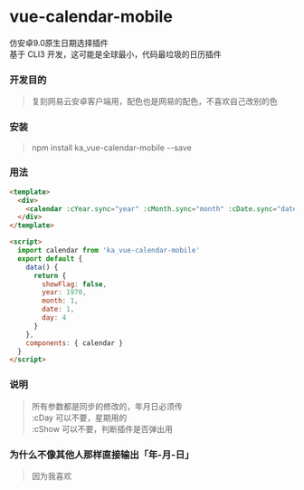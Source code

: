 # vue-calendar-mobile
仿安卓9.0原生日期选择插件  
基于 CLI3 开发，这可能是全球最小，代码最垃圾的日历插件

### 开发目的

>复刻网易云安卓客户端用，配色也是网易的配色，不喜欢自己改别的色

### 安装

>npm install ka_vue-calendar-mobile --save

### 用法

```html
<template>
  <div>
    <calendar :cYear.sync="year" :cMonth.sync="month" :cDate.sync="date" :cDay.sync="day" :cShow.sync="showFlag"></calendar>
  </div>
</template>

<script>
  import calendar from 'ka_vue-calendar-mobile'
  export default {
    data() {
      return {
        showFlag: false,
        year: 1970,
        month: 1,
        date: 1,
        day: 4
      }
    },
    components: { calendar }
  }
</script>

```

### 说明
>所有参数都是同步的修改的，年月日必须传  
:cDay 可以不要，星期用的  
:cShow 可以不要，判断插件是否弹出用

### 为什么不像其他人那样直接输出「年-月-日」

>因为我喜欢